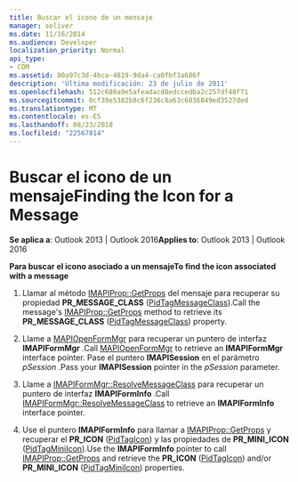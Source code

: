 ```yaml
---
title: Buscar el icono de un mensaje
manager: soliver
ms.date: 11/16/2014
ms.audience: Developer
localization_priority: Normal
api_type:
- COM
ms.assetid: 80a97c3d-4bca-4819-9da4-ca0fbf3a686f
description: 'Última modificación: 23 de julio de 2011'
ms.openlocfilehash: 512c686a9e5afeadacd8edccedba2c257df48f71
ms.sourcegitcommit: 0cf39e5382b8c6f236c8a63c6036849ed3527ded
ms.translationtype: MT
ms.contentlocale: es-ES
ms.lasthandoff: 08/23/2018
ms.locfileid: "22567814"
---
```

# <a name="finding-the-icon-for-a-message"></a><span data-ttu-id="3011e-103">Buscar el icono de un mensaje</span><span class="sxs-lookup"><span data-stu-id="3011e-103">Finding the Icon for a Message</span></span>

  
  
<span data-ttu-id="3011e-104">**Se aplica a**: Outlook 2013 | Outlook 2016</span><span class="sxs-lookup"><span data-stu-id="3011e-104">**Applies to**: Outlook 2013 | Outlook 2016</span></span> 
  
 <span data-ttu-id="3011e-105">**Para buscar el icono asociado a un mensaje**</span><span class="sxs-lookup"><span data-stu-id="3011e-105">**To find the icon associated with a message**</span></span>
  
1. <span data-ttu-id="3011e-106">Llamar al método [IMAPIProp::GetProps](imapiprop-getprops.md) del mensaje para recuperar su propiedad **PR_MESSAGE_CLASS** ([PidTagMessageClass](pidtagmessageclass-canonical-property.md)).</span><span class="sxs-lookup"><span data-stu-id="3011e-106">Call the message's [IMAPIProp::GetProps](imapiprop-getprops.md) method to retrieve its **PR_MESSAGE_CLASS** ([PidTagMessageClass](pidtagmessageclass-canonical-property.md)) property.</span></span>
    
2. <span data-ttu-id="3011e-107">Llame a [MAPIOpenFormMgr](mapiopenformmgr.md) para recuperar un puntero de interfaz **IMAPIFormMgr** .</span><span class="sxs-lookup"><span data-stu-id="3011e-107">Call [MAPIOpenFormMgr](mapiopenformmgr.md) to retrieve an **IMAPIFormMgr** interface pointer.</span></span> <span data-ttu-id="3011e-108">Pase el puntero **IMAPISession** en el parámetro _pSession_ .</span><span class="sxs-lookup"><span data-stu-id="3011e-108">Pass your **IMAPISession** pointer in the  _pSession_ parameter.</span></span> 
    
3. <span data-ttu-id="3011e-109">Llame a [IMAPIFormMgr::ResolveMessageClass](imapiformmgr-resolvemessageclass.md) para recuperar un puntero de interfaz **IMAPIFormInfo** .</span><span class="sxs-lookup"><span data-stu-id="3011e-109">Call [IMAPIFormMgr::ResolveMessageClass](imapiformmgr-resolvemessageclass.md) to retrieve an **IMAPIFormInfo** interface pointer.</span></span> 
    
4. <span data-ttu-id="3011e-110">Use el puntero **IMAPIFormInfo** para llamar a [IMAPIProp::GetProps](imapiprop-getprops.md) y recuperar el **PR_ICON** ([PidTagIcon](pidtagicon-canonical-property.md)) y las propiedades de **PR_MINI_ICON** ([PidTagMiniIcon](pidtagminiicon-canonical-property.md)).</span><span class="sxs-lookup"><span data-stu-id="3011e-110">Use the **IMAPIFormInfo** pointer to call [IMAPIProp::GetProps](imapiprop-getprops.md) and retrieve the **PR_ICON** ([PidTagIcon](pidtagicon-canonical-property.md)) and/or **PR_MINI_ICON** ([PidTagMiniIcon](pidtagminiicon-canonical-property.md)) properties.</span></span> 
    

